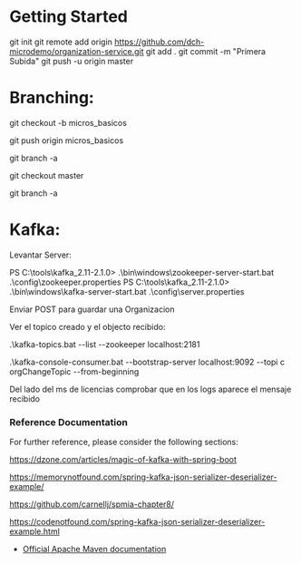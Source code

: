 # Getting Started
git init
git remote add origin https://github.com/dch-microdemo/organization-service.git
git add .
git commit -m "Primera Subida"
git push -u origin master

# Branching:

git checkout -b micros_basicos

git push origin micros_basicos

git branch -a

git checkout master

git branch -a

# Kafka:

Levantar Server:

PS C:\tools\kafka_2.11-2.1.0> .\bin\windows\zookeeper-server-start.bat .\config\zookeeper.properties 
PS C:\tools\kafka_2.11-2.1.0> .\bin\windows\kafka-server-start.bat .\config\server.properties 

Enviar POST para guardar una Organizacion

Ver el topico creado y el objecto recibido:

.\kafka-topics.bat --list --zookeeper localhost:2181

.\kafka-console-consumer.bat --bootstrap-server localhost:9092 --topi
c orgChangeTopic --from-beginning

Del lado del ms de licencias comprobar que en los logs aparece el mensaje recibido

### Reference Documentation
For further reference, please consider the following sections:

https://dzone.com/articles/magic-of-kafka-with-spring-boot

https://memorynotfound.com/spring-kafka-json-serializer-deserializer-example/

https://github.com/carnellj/spmia-chapter8/

https://codenotfound.com/spring-kafka-json-serializer-deserializer-example.html

* [Official Apache Maven documentation](https://maven.apache.org/guides/index.html)


